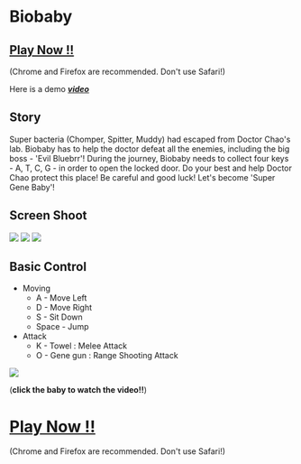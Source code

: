 # Biobaby

## [Play Now !!](http://storage.khchao.com/biobaby/index.html)
(Chrome and Firefox are recommended. Don't use Safari!)

Here is a demo ***[video](https://www.youtube.com/watch?v=L4wPfSFFKYY)***

## Story
Super bacteria (Chomper, Spitter, Muddy) had escaped from Doctor Chao's lab. Biobaby has to help the doctor defeat all the enemies, including the big boss - 'Evil Bluebrr'! During the journey, Biobaby needs to collect four keys - A, T, C, G - in order to open the locked door. Do your best and help Doctor Chao protect this place! Be careful and good luck! Let's become 'Super Gene Baby'!

## Screen Shoot
![](https://i.imgur.com/R5ooJfa.jpg)
![](https://i.imgur.com/rMG4QI3.jpg)
![](https://i.imgur.com/O7Fiv5C.jpg)

## Basic Control
* Moving
  * A - Move Left
  * D - Move Right
  * S - Sit Down
  * Space - Jump
* Attack
  * K - Towel : Melee Attack
  * O - Gene gun : Range Shooting Attack
  
[![](https://i.imgur.com/fTeR5qF.png)](https://www.youtube.com/watch?v=L4wPfSFFKYY)

(**click the baby to watch the video!!**)

# [Play Now !!](http://storage.khchao.com/biobaby/index.html)
(Chrome and Firefox are recommended. Don't use Safari!)
